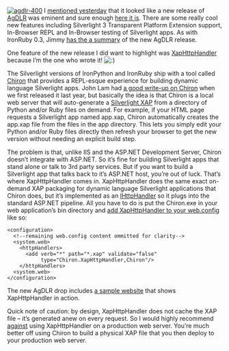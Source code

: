 [![agdlr-400](http://s3.amazonaws.com/devhawk_images/WindowsLiveWriter/AgDLR0.5_1433D/agdlr-400_3.png "agdlr-400")](http://github.com/jschementi/agdlr)
I [mentioned yesterday](http://devhawk.net/2009/03/23/IronRuby+03.aspx)
that it looked like a new release of
[AgDLR](http://github.com/jschementi/agdlr) was eminent and sure enough
[here it
is](http://sdlsdk.codeplex.com/Release/ProjectReleases.aspx?ReleaseId=25120).
There are some really cool new features including Silverlight 3
Transparent Platform Extension support, In-Browser REPL and In-Browser
testing of Silverlight apps. As with IronRuby 0.3, Jimmy [has the a
summary](http://feedproxy.google.com/~r/jimmy-thinking/~3/MB3l79dtHsM/silverlight-dynamic-languages-sdk-05.html)
of the new AgDLR release.

One feature of the new release I did want to highlight was
[XapHttpHandler](http://github.com/jschementi/agdlr/blob/8a5693bb19d08f09b509d61d14733e0a7411b593/src/Chiron/XapHttpHandler.cs)
because I’m the one who wrote it!
![:)](http://devhawk.net/wp-includes/images/smilies/icon_smile.gif)

The Silverlight versions of IronPython and IronRuby ship with a tool
called
[Chiron](http://www.codeplex.com/sdlsdk/Wiki/View.aspx?title=Chiron&referringTitle=Getting%20Started)
that provides a REPL-esque experience for building dynamic language
Silverlight apps. John Lam had [a good write-up on
Chiron](http://www.iunknown.com/2008/03/dynamic-silverl.html) when we
first released it last year, but basically the idea is that Chiron is a
local web server that will auto-generate a [Silverlight
XAP](http://blogs.msdn.com/katriend/archive/2008/03/16/silverlight-2-structure-of-the-new-xap-file-silverlight-packaged-application.aspx)
from a directory of Python and/or Ruby files on demand. For example, if
your HTML page requests a Silverlight app named app.xap, Chiron
automatically creates the app.xap file from the files in the app
directory. This lets you simply edit your Python and/or Ruby files
directly then refresh your browser to get the new version without
needing an explicit build step.

The problem is that, unlike IIS and the ASP.NET Development Server,
Chiron doesn’t integrate with ASP.NET. So it’s fine for building
Silverlight apps that stand alone or talk to 3rd party services. But if
you want to build a Silverlight app that talks back to it’s ASP.NET
host, you’re out of luck. That’s where XapHttpHandler comes in.
XapHttpHandler does the same exact on-demand XAP packaging for dynamic
language Silverlight applications that Chiron does, but it’s implemented
as an
[IHttpHandler](http://msdn.microsoft.com/en-us/library/system.web.ihttphandler.aspx)
so it plugs into the standard ASP.NET pipeline. All you have to do is
put the Chiron.exe in your web application’s bin directory and [add
XapHttpHandler to your
web.config](http://github.com/jschementi/agdlr/blob/63a5ea3cf94068b87273531b5c96d84d8de983d2/utilities/chiron-http-handler/ChironHttpHandler.SampleSite/web.config#L86)
like so:

``` {.brush:xml}
<configuration>
  <!--remaining web.config content ommitted for clarity-->
  <system.web>
    <httpHandlers>
      <add verb="*" path="*.xap" validate="false" 
           type="Chiron.XapHttpHandler,Chiron"/>
    </httpHandlers>
  <system.web>
</configuration>
```

The new AgDLR drop includes [a sample
website](http://github.com/jschementi/agdlr/tree/63a5ea3cf94068b87273531b5c96d84d8de983d2/utilities/chiron-http-handler/ChironHttpHandler.SampleSite)
that shows XapHttpHandler in action.

Quick note of caution: by design, XapHttpHandler does not cache the XAP
file – it’s generated anew on every request. So I would highly recommend
<span style="text-decoration: underline;">against</span> using
XapHttpHandler on a production web server. You’re much better off using
Chiron to build a physical XAP file that you then deploy to your
production web server.
